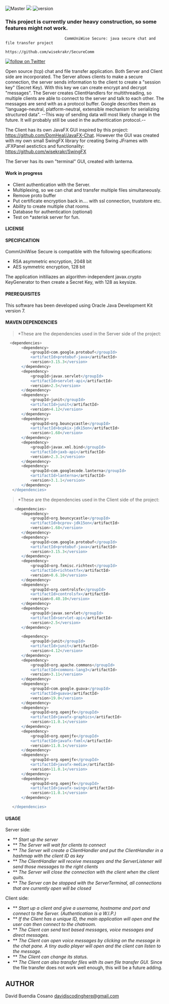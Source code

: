 ![Master](https://github.com/ipphone/core/workflows/Master/badge.svg)
<img src="https://img.shields.io/badge/Java-build%20with%20Java-blue"/>
![version](https://img.shields.io/badge/version-0.0.3-blue)

### This project is currently under heavy construction, so some features might not work.
    
                              CommUniWise Secure: java secure chat and file transfer project
                                    https://github.com/wisekrakr/SecureComm



<a href="https://twitter.com/intent/follow?screen_name=wisekrakr">
        <img src="https://img.shields.io/twitter/follow/wisekrakr?style=social&logo=twitter"
            alt="follow on Twitter"></a>
            
            

Open source (tcp) chat and file transfer application.
Both Server and Client side are incorporated.
The Server allows clients to make a secure connection, the server sends information to the client
to create a "session key" (Secret Key). With this key we can create encrypt and decrypt "messages". 
The Server creates ClientHandlers for multithreading, so multiple clients are able to connect to the server and talk to each other.
The messages are send with as a protocol buffer. Google describes them as "language-neutral, platform-neutral, extensible mechanism for serializing structured data".
--This way of sending data will most likely change in the future. It will probably still be used in the authentication protocol.--

The Client has its own JavaFX GUI inspired by this project: https://github.com/DomHeal/JavaFX-Chat. However the GUI was created with my own small SwingFX
library for creating Swing JFrames with JFXPanel aestictics and functionality:  https://github.com/wisekrakr/SwingFX

The Server has its own "terminal" GUI, created with lanterna. 

#### Work in progress
 * Client authentication with the Server.
 * Multiplexing, so we can chat and transfer multiple files simultaneously.
 * Remove proto buffer
 * Put certificate encryption back in.... with ssl connection, truststore etc.
 * Ability to create multiple chat rooms.
 * Database for authentication (optional)
 * Test on *asterisk server for fun.



#### LICENSE



#### SPECIFICATION

CommUniWise Secure is compatible with the following specifications:
 - RSA asymmetric encryption, 2048 bit
 - AES symmetric encryption, 128 bit
 
 The application initiliazes an algorithm-independent javax.crypto KeyGenerator to then create a Secret Key, with 128 as keysize.

#### PREREQUISITES

This software has been developed using Oracle Java Development Kit
version 7.

#### MAVEN DEPENDENCIES


 > *These are the dependencies used in the Server side of the project:
 ```groovy
   <dependencies>
        <dependency>
            <groupId>com.google.protobuf</groupId>
            <artifactId>protobuf-java</artifactId>
            <version>3.15.3</version>
        </dependency>
        <dependency>
            <groupId>javax.servlet</groupId>
            <artifactId>servlet-api</artifactId>
            <version>2.5</version>
        </dependency>
        <dependency>
            <groupId>junit</groupId>
            <artifactId>junit</artifactId>
            <version>4.12</version>
        </dependency>
        <dependency>
            <groupId>org.bouncycastle</groupId>
            <artifactId>bcpkix-jdk15on</artifactId>
            <version>1.68</version>
        </dependency>
        <dependency>
            <groupId>javax.xml.bind</groupId>
            <artifactId>jaxb-api</artifactId>
            <version>2.3.1</version>
        </dependency>
        <dependency>
            <groupId>com.googlecode.lanterna</groupId>
            <artifactId>lanterna</artifactId>
            <version>3.1.1</version>
        </dependency>
    </dependencies>
```
 > *These are the dependencies used in the Client side of the project:
 ```groovy
     <dependencies>
        <dependency>
            <groupId>org.bouncycastle</groupId>
            <artifactId>bcprov-jdk15on</artifactId>
            <version>1.68</version>
        </dependency>
        <dependency>
            <groupId>com.google.protobuf</groupId>
            <artifactId>protobuf-java</artifactId>
            <version>3.15.3</version>
        </dependency>
        <dependency>
            <groupId>org.fxmisc.richtext</groupId>
            <artifactId>richtextfx</artifactId>
            <version>0.6.10</version>
        </dependency>
        <dependency>
            <groupId>org.controlsfx</groupId>
            <artifactId>controlsfx</artifactId>
            <version>8.40.10</version>
        </dependency>
        <dependency>
            <groupId>javax.servlet</groupId>
            <artifactId>servlet-api</artifactId>
            <version>2.5</version>
        </dependency>

        <dependency>
            <groupId>junit</groupId>
            <artifactId>junit</artifactId>
            <version>4.12</version>
        </dependency>
        <dependency>
            <groupId>org.apache.commons</groupId>
            <artifactId>commons-lang3</artifactId>
            <version>3.11</version>
        </dependency>
        <dependency>
            <groupId>com.google.guava</groupId>
            <artifactId>guava</artifactId>
            <version>19.0</version>
        </dependency>
        <dependency>
            <groupId>org.openjfx</groupId>
            <artifactId>javafx-graphics</artifactId>
            <version>11.0.1</version>
        </dependency>
        <dependency>
            <groupId>org.openjfx</groupId>
            <artifactId>javafx-fxml</artifactId>
            <version>11.0.1</version>
        </dependency>
        <dependency>
            <groupId>org.openjfx</groupId>
            <artifactId>javafx-media</artifactId>
            <version>11.0.1</version>
        </dependency>
        <dependency>
            <groupId>org.openjfx</groupId>
            <artifactId>javafx-swing</artifactId>
            <version>11.0.1</version>
        </dependency>

    </dependencies>
```

#### USAGE

Server side:
- ** _Start up the server_
- ** _The Server will wait for clients to connect_
- ** _The Server will create a ClientHandler and put the ClientHandler in a hashmap with the client ID as key_
- ** _The ClientHandler will receive messages and the ServerListener will send those messages to the right clients_
- ** _The Server will close the connection with the client when the client quits._
- ** _The Server can be stopped with the ServerTerminal, all connections that are currently open will be closed_

Client side:
- ** _Start up a client and give a username, hostname and port and connect to the Server. (Authentication is a W.I.P.)_
- ** _If the Client has a unique ID, the main application will open and the user can then connect to the chatroom._
- ** _The Client can send text based messages, voice messages and direct messages._
- ** _The Client can open voice messages by clicking on the message in the chat pane. A tiny audio player will open and the client can listen to the message._
- ** _The Client can change its status._
- ** _The Client can also transfer files with its own file transfer GUI._ Since the file transfer does not work well enough, this will be a future adding.


## AUTHOR

David Buendia Cosano davidiscodinghere@gmail.com

